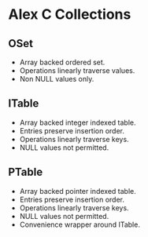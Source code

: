 # Alex C Collections

## OSet

* Array backed ordered set.
* Operations linearly traverse values.
* Non NULL values only.

## ITable

* Array backed integer indexed table.
* Entries preserve insertion order.
* Operations linearly traverse keys.
* NULL values not permitted.

## PTable

* Array backed pointer indexed table.
* Entries preserve insertion order.
* Operations linearly traverse keys.
* NULL values not permitted.
* Convenience wrapper around ITable.

